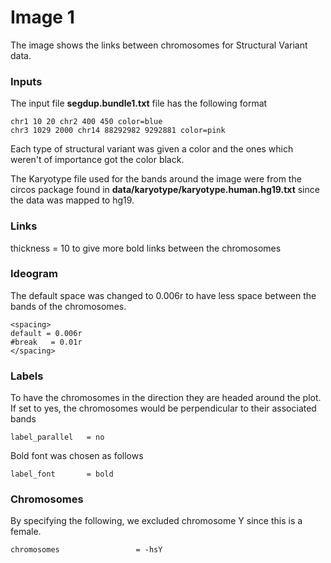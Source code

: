 # Image 1

The image shows the links between chromosomes for Structural Variant data. 

### Inputs
The input file **segdup.bundle1.txt** file has the following format
```
chr1 10 20 chr2 400 450 color=blue
chr3 1029 2000 chr14 88292982 9292881 color=pink
```
Each type of structural variant was given a color and the ones which weren't of importance got the color black.

The Karyotype file used for the bands around the image were from the circos package found in **data/karyotype/karyotype.human.hg19.txt** since the data was mapped to hg19.

### Links
thickness    = 10 to give more bold links between the chromosomes

### Ideogram

The default space was changed to 0.006r to have less space between the bands of the chromosomes.
```
<spacing>
default = 0.006r
#break   = 0.01r
</spacing>
```

### Labels
To have the chromosomes in the direction they are headed around the plot.
If set to yes, the chromosomes would be perpendicular to their associated bands
```
label_parallel   = no
```
Bold font was chosen as follows
```
label_font       = bold
```

### Chromosomes
By specifying the following, we excluded chromosome Y since this is a female.
```
chromosomes                 = -hsY
```
